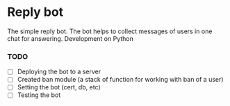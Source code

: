 # Reply bot

The simple reply bot. The bot helps to collect messages of users in one chat for answering. Development on Python

### TODO
- [ ] Deploying the bot to a server 
- [ ] Created ban module (a stack of function for working with ban of a user)
- [ ] Setting the bot (cert, db, etc)
- [ ] Testing the bot
